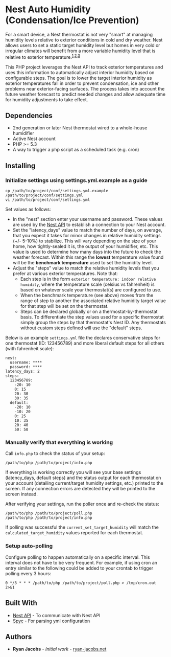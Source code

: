 # Nest Auto Humidity (Condensation/Ice Prevention)

For a smart device, a Nest thermostat is not very "smart" at managing humidity levels relative to exterior conditions in cold and dry weather. Nest allows users to set a static target humidity level but homes in very cold or irregular climates will benefit from a more variable humidity level that is relative to exterior temperature.<sup>[1](https://www.hvac.com/faq/recommended-humidity-level-home/),[2](http://www.startribune.com/fixit-what-is-the-ideal-winter-indoor-humidity-level/11468916/),[3](https://www.hunker.com/13416128/recommended-humidity-based-on-the-temperature-in-the-house)</sup>

This PHP project leverages the Nest API to track exterior temperatures and uses this information to automatically adjust interior humidity based on configurable steps. The goal is to lower the target interior humidity as exterior temperatures fall in order to prevent condensation, ice and other problems near exterior-facing surfaces. The process takes into account the future weather forecast to predict needed changes and allow adequate time for humidity adjustments to take effect.

## Dependencies

 * 2nd generation or later Nest thermostat wired to a whole-house humidifier
 * Active Nest account
 * PHP >= 5.3
 * A way to trigger a php script as a scheduled task (e.g. cron)

## Installing

### Initialize settings using settings.yml.example as a guide

```
cp /path/to/project/conf/settings.yml.example /path/to/project/conf/settings.yml
vi /path/to/project/conf/settings.yml
```

Set values as follows:

 * In the "nest" section enter your username and password. These values are used by the [Nest API](https://github.com/gboudreau/nest-api) to establish a connection to your Nest account.
 * Set the "latency_days" value to match the number of days, on average, that you expect it takes for minor changes in relative humidity settings (+/- 5-10%) to stabilize. This will vary depending on the size of your home, how tightly-sealed it is, the output of your humidifier, etc. This value is used to determine how many days into the future to check the weather forecast. Within this range the **lowest** temperature value found will be the **benchmark temperature** used to set the humidity level.
 * Adjust the "steps" value to match the relative humidity levels that you prefer at various exterior temperatures. Note that:
     * Each step is in the form `exterior temperature: indoor relative humidity`, where the temperature scale (celsius vs fahrenheit) is based on whatever scale your thermostat(s) are configured to use.
     * When the benchmark temperature (see above) moves from the range of step to another the associated relative humidity target value for that step will be set on the thermostat.
     * Steps can be declared globally or on a thermostat-by-thermostat basis. To differentiate the step values used for a specific thermostat simply group the steps by that thermostat's Nest ID. Any thermostats without custom steps defined will use the "default" steps.

Below is an example `settings.yml` file the declares conservative steps for one thermostat (ID: 123456789) and more liberal default steps for all others (with fahrenheit scale):

```
nest:
  username: ****
  password: ****
latency_days: 2
steps:
  123456789:
    -20: 10
    0: 15
    20: 30
    30: 35
  default:
    -20: 10
    -10: 20
    0: 25
    10: 35
    20: 40
    50: 50
```

### Manually verify that everything is working

Call `info.php` to check the status of your setup:

```
/path/to/php /path/to/project/info.php
```

If everything is working correctly you will see your base settings (latency_days, default steps) and the status output for each thermostat on your account (detailing current/target humidity settings, etc.) printed to the screen. If any connection errors are detected they will be printed to the screen instead.

After verifying your settings, run the poller once and re-check the status:

```
/path/to/php /path/to/project/poll.php
/path/to/php /path/to/project/info.php
```

If polling was successful the `current_set_target_humidity` will match the `calculated_target_humidity` values reported for each thermostat.

### Setup auto-polling

Configure polling to happen automatically on a specific interval. This interval does not have to be very frequent. For example, if using cron an entry similar to the following could be added to your crontab to trigger polling every 3 hours:

```
0 */3 * * * /path/to/php /path/to/project/poll.php > /tmp/cron.out 2>&1
```

## Built With

* [Nest API](https://github.com/gboudreau/nest-api) - To communicate with Nest API
* [Spyc](https://github.com/mustangostang/spyc) - For parsing yml configuration

## Authors

* **Ryan Jacobs** - *Initial work* - [ryan-jacobs.net](http://www.ryan-jacobs.net)